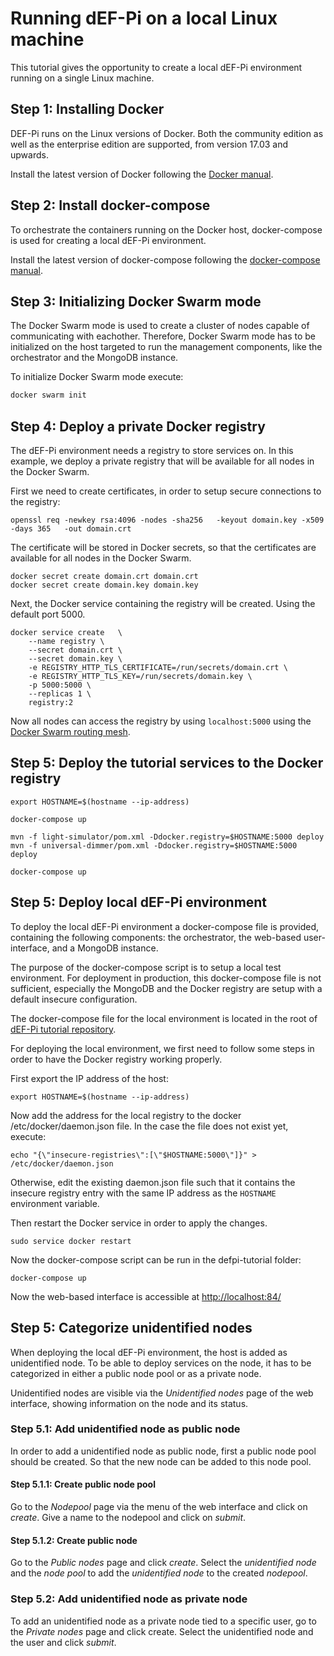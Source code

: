 # Running dEF-Pi on a local Linux machine

This tutorial gives the opportunity to create a local dEF-Pi environment running on a single Linux machine.

## Step 1: Installing Docker

DEF-Pi runs on the Linux versions of Docker. Both the community edition as well as the enterprise edition are supported, from version 17.03 and upwards.

Install the latest version of Docker following the [Docker manual](https://docs.docker.com/engine/installation/).

## Step 2: Install docker-compose

To orchestrate the containers running on the Docker host, docker-compose is used for creating a local dEF-Pi environment. 

Install the latest version of docker-compose following the [docker-compose manual](https://docs.docker.com/compose/install/).

## Step 3: Initializing Docker Swarm mode

The Docker Swarm mode is used to create a cluster of nodes capable of communicating with eachother. Therefore, Docker Swarm mode has to be initialized on the host targeted to run the management components, like the orchestrator and the MongoDB instance. 

To initialize Docker Swarm mode execute:
```Bash
docker swarm init
```

## Step 4: Deploy a private Docker registry





The dEF-Pi environment needs a registry to store services on. In this example, we deploy a private registry that will be available for all nodes in the Docker Swarm.

First we need to create certificates, in order to setup secure connections to the registry:

```
openssl req -newkey rsa:4096 -nodes -sha256   -keyout domain.key -x509 -days 365   -out domain.crt
```

The certificate will be stored in Docker secrets, so that the certificates are available for all nodes in the Docker Swarm.

```
docker secret create domain.crt domain.crt
docker secret create domain.key domain.key
```

Next, the Docker service containing the registry will be created. Using the default port 5000.

```
docker service create   \
	--name registry \
	--secret domain.crt \
	--secret domain.key \
	-e REGISTRY_HTTP_TLS_CERTIFICATE=/run/secrets/domain.crt \
	-e REGISTRY_HTTP_TLS_KEY=/run/secrets/domain.key \
	-p 5000:5000 \
	--replicas 1 \
	registry:2
```

Now all nodes can access the registry by using `localhost:5000` using the [Docker Swarm routing mesh](https://docs.docker.com/engine/swarm/services/#publish-a-services-ports-using-the-routing-mesh).

## Step 5: Deploy the tutorial services to the Docker registry

```
export HOSTNAME=$(hostname --ip-address)
```

```
docker-compose up
```

```
mvn -f light-simulator/pom.xml -Ddocker.registry=$HOSTNAME:5000 deploy
mvn -f universal-dimmer/pom.xml -Ddocker.registry=$HOSTNAME:5000 deploy
```

```
docker-compose up
```

## Step 5: Deploy local dEF-Pi environment

To deploy the local dEF-Pi environment a docker-compose file is provided, containing the following components: the orchestrator, the web-based user-interface, and a MongoDB instance. 

The purpose of the docker-compose script is to setup a local test environment. For deployment in production, this docker-compose file is not sufficient, especially the MongoDB and the Docker registry are setup with a default insecure configuration. 

The docker-compose file for the local environment is located in the root of [dEF-Pi tutorial repository](https://github.com/flexiblepower/defpi-tutorial).

For deploying the local environment, we first need to follow some steps in order to have the Docker registry working properly.

First export the IP address of the host:
```
export HOSTNAME=$(hostname --ip-address)
```

Now add the address for the local registry to the docker /etc/docker/daemon.json file. In the case the file does not exist yet, execute:
```
echo "{\"insecure-registries\":[\"$HOSTNAME:5000\"]}" > /etc/docker/daemon.json
```

Otherwise, edit the existing daemon.json file such that it contains the insecure registry entry with the same IP address as the `HOSTNAME` environment variable.

Then restart the Docker service in order to apply the changes.

```
sudo service docker restart
```

Now the docker-compose script can be run in the defpi-tutorial folder:

```
docker-compose up
```

Now the web-based interface is accessible at [http://localhost:84/](http://localhost:84/)

## Step 5: Categorize unidentified nodes

When deploying the local dEF-Pi environment, the host is added as unidentified node. To be able to deploy services on the node, it has to be categorized in either a public node pool or as a private node.

Unidentified nodes are visible via the _Unidentified nodes_ page of the web interface, showing information on the node and its status.

### Step 5.1: Add unidentified node as public node

In order to add a unidentified node as public node, first a public node pool should be created. So that the new node can be added to this node pool.

#### Step 5.1.1: Create public node pool

Go to the _Nodepool_ page via the menu of the web interface and click on _create_. Give a name to the nodepool and click on _submit_.

#### Step 5.1.2: Create public node

Go to the _Public nodes_ page and click _create_. Select the _unidentified node_ and the _node pool_ to add the _unidentified node_ to the created _nodepool_. 

### Step 5.2: Add unidentified node as private node

To add an unidentified node as a private node tied to a specific user, go to the _Private nodes_ page and click create. Select the unidentified node and the user and click _submit_.